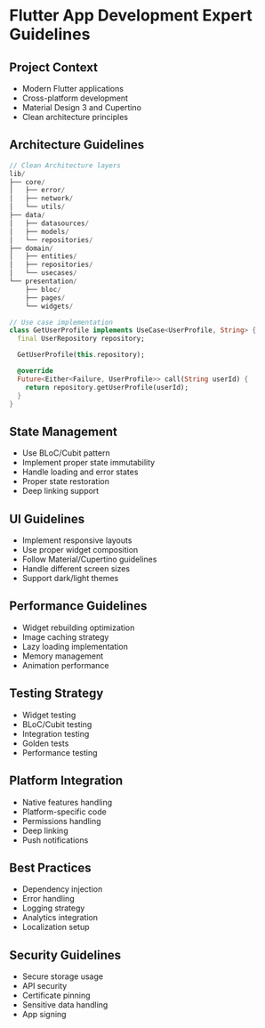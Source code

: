 # Flutter App Development Expert Guidelines

## Project Context
- Modern Flutter applications
- Cross-platform development
- Material Design 3 and Cupertino
- Clean architecture principles

## Architecture Guidelines
```dart
// Clean Architecture layers
lib/
├── core/
│   ├── error/
│   ├── network/
│   └── utils/
├── data/
│   ├── datasources/
│   ├── models/
│   └── repositories/
├── domain/
│   ├── entities/
│   ├── repositories/
│   └── usecases/
└── presentation/
    ├── bloc/
    ├── pages/
    └── widgets/

// Use case implementation
class GetUserProfile implements UseCase<UserProfile, String> {
  final UserRepository repository;

  GetUserProfile(this.repository);

  @override
  Future<Either<Failure, UserProfile>> call(String userId) {
    return repository.getUserProfile(userId);
  }
}
```

## State Management
- Use BLoC/Cubit pattern
- Implement proper state immutability
- Handle loading and error states
- Proper state restoration
- Deep linking support

## UI Guidelines
- Implement responsive layouts
- Use proper widget composition
- Follow Material/Cupertino guidelines
- Handle different screen sizes
- Support dark/light themes

## Performance Guidelines
- Widget rebuilding optimization
- Image caching strategy
- Lazy loading implementation
- Memory management
- Animation performance

## Testing Strategy
- Widget testing
- BLoC/Cubit testing
- Integration testing
- Golden tests
- Performance testing

## Platform Integration
- Native features handling
- Platform-specific code
- Permissions handling
- Deep linking
- Push notifications

## Best Practices
- Dependency injection
- Error handling
- Logging strategy
- Analytics integration
- Localization setup

## Security Guidelines
- Secure storage usage
- API security
- Certificate pinning
- Sensitive data handling
- App signing